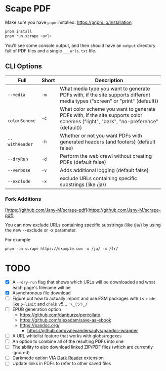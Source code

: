 # Scape PDF

Make sure you have `pnpm` installed: https://pnpm.io/installation

```sh
pnpm install
pnpm run scrape <url>
```

You'll see some console output, and then should have an `output` directory full of PDF files and a single `___urls.txt` file.

## CLI Options
| Full | Short | Description |
|--|--|--|
| `--media` | `-m` | What media type you want to generate PDFs with, if the site supports different media types ("screen" or "print" (default)) |
| `--colorScheme` | `-c` | What color scheme you want to generate PDFs with, if the site supports color schemes ("light", "dark", "no-preference" (default)) |
| `--withHeader` | `-h` | Whether or not you want PDFs with generated headers (and footers) (default false) |
| `--dryRun` | `-d` | Perform the web crawl without creating PDFs (default false) |
| `--verbose` | `-v` | Adds additional logging (default false) |
| `--exclude` | `-x` | exclude URLs containing specific substrings (like /ja/) |

### Fork Additions 

[https://github.com/Jany-M/scrape-pdf](https://github.com/Jany-M/scrape-pdf)

You can now exclude URLs containing specific substrings (like /ja/) by using the new --exclude or -x parameter.

For example:

`pnpm run scrape https://example.com -x /ja/ -x /fr/`


# TODO

- [X] A `--dry-run` flag that shows which URLs will be downloaded and what each page's filename will be
- [X] Asynchronous file download
- [ ] Figure out how to actually import and use ESM packages with `ts-node` like `p-limit` and `chalk` v5... `¯\_(ツ)_/¯`
- [ ] EPUB generation option
  - https://github.com/danburzo/percollate
  - https://github.com/alexadam/save-as-ebook
  - https://pandoc.org/
    - https://github.com/valexandersaulys/pandoc-wrapper
- [ ] A URL whitelist feature that works with globs/regexes
- [ ] An option to combine all of the resulting PDFs into one
- [ ] The ability to also download linked ZIP/PDF files (which are currently ignored)
- [ ] Darkmode option VIA [Dark Reader](https://playwright.dev/docs/chrome-extensions) extension
- [ ] Update links in PDFs to refer to other saved files
